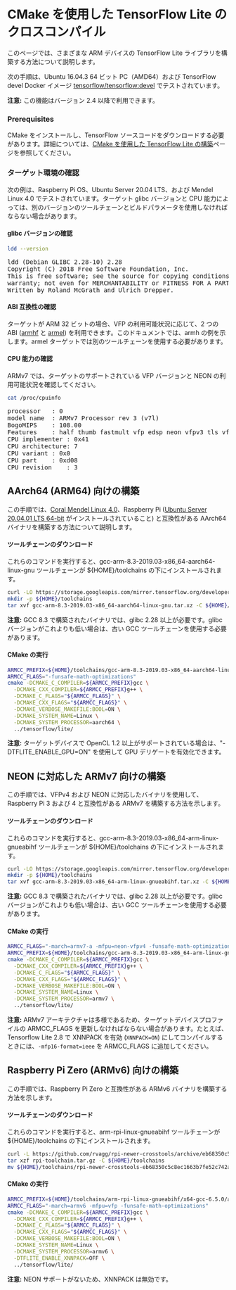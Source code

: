# CMake を使用した TensorFlow Lite のクロスコンパイル

このページでは、さまざまな ARM デバイスの TensorFlow Lite ライブラリを構築する方法について説明します。

次の手順は、Ubuntu 16.04.3 64 ビット PC（AMD64）および TensorFlow devel Docker イメージ [tensorflow/tensorflow:devel](https://hub.docker.com/r/tensorflow/tensorflow/tags/) でテストされています。

**注意:** この機能はバージョン 2.4 以降で利用できます。

### Prerequisites

CMake をインストールし、TensorFlow ソースコードをダウンロードする必要があります。詳細については、[CMake を使用した TensorFlow Lite の構築](https://www.tensorflow.org/lite/guide/build_cmake)ページを参照してください。

### ターゲット環境の確認

次の例は、Raspberry Pi OS、Ubuntu Server 20.04 LTS、および Mendel Linux 4.0 でテストされています。ターゲット glibc バージョンと CPU 能力によっては、別のバージョンのツールチェーンとビルドパラメータを使用しなければならない場合があります。

#### glibc バージョンの確認

```sh
ldd --version
```

<pre class="tfo-notebook-code-cell-output">ldd (Debian GLIBC 2.28-10) 2.28
Copyright (C) 2018 Free Software Foundation, Inc.
This is free software; see the source for copying conditions.  There is NO
warranty; not even for MERCHANTABILITY or FITNESS FOR A PARTICULAR PURPOSE.
Written by Roland McGrath and Ulrich Drepper.
</pre>

#### ABI 互換性の確認

ターゲットが ARM 32 ビットの場合、VFP の利用可能状況に応じて、2 つの ABI ([armhf](https://wiki.debian.org/ArmHardFloatPort) と [armel](https://wiki.debian.org/ArmEabiPort)) を利用できます。このドキュメントでは、armh の例を示します。armel ターゲットでは別のツールチェーンを使用する必要があります。

#### CPU 能力の確認

ARMv7 では、ターゲットのサポートされている VFP バージョンと NEON の利用可能状況を確認してください。

```sh
cat /proc/cpuinfo
```

<pre class="tfo-notebook-code-cell-output">processor   : 0
model name  : ARMv7 Processor rev 3 (v7l)
BogoMIPS    : 108.00
Features    : half thumb fastmult vfp edsp neon vfpv3 tls vfpv4 idiva idivt vfpd32 lpae evtstrm crc32
CPU implementer : 0x41
CPU architecture: 7
CPU variant : 0x0
CPU part    : 0xd08
CPU revision    : 3
</pre>

## AArch64 (ARM64) 向けの構築

この手順では、[Coral Mendel Linux 4.0](https://coral.ai/)、Raspberry Pi ([Ubuntu Server 20.04.01 LTS 64-bit](https://ubuntu.com/download/raspberry-pi) がインストールされていること) と互換性がある AArch64 バイナリを構築する方法について説明します。

#### ツールチェーンのダウンロード

これらのコマンドを実行すると、gcc-arm-8.3-2019.03-x86_64-aarch64-linux-gnu ツールチェーンが ${HOME}/toolchains の下にインストールされます。

```sh
curl -LO https://storage.googleapis.com/mirror.tensorflow.org/developer.arm.com/media/Files/downloads/gnu-a/8.3-2019.03/binrel/gcc-arm-8.3-2019.03-x86_64-aarch64-linux-gnu.tar.xz
mkdir -p ${HOME}/toolchains
tar xvf gcc-arm-8.3-2019.03-x86_64-aarch64-linux-gnu.tar.xz -C ${HOME}/toolchains
```

**注意:** GCC 8.3 で構築されたバイナリでは、glibc 2.28 以上が必要です。glibc バージョンがこれよりも低い場合は、古い GCC ツールチェーンを使用する必要があります。

#### CMake の実行

```sh
ARMCC_PREFIX=${HOME}/toolchains/gcc-arm-8.3-2019.03-x86_64-aarch64-linux-gnu/bin/aarch64-linux-gnu-
ARMCC_FLAGS="-funsafe-math-optimizations"
cmake -DCMAKE_C_COMPILER=${ARMCC_PREFIX}gcc \
  -DCMAKE_CXX_COMPILER=${ARMCC_PREFIX}g++ \
  -DCMAKE_C_FLAGS="${ARMCC_FLAGS}" \
  -DCMAKE_CXX_FLAGS="${ARMCC_FLAGS}" \
  -DCMAKE_VERBOSE_MAKEFILE:BOOL=ON \
  -DCMAKE_SYSTEM_NAME=Linux \
  -DCMAKE_SYSTEM_PROCESSOR=aarch64 \
  ../tensorflow/lite/
```

**注意:** ターゲットデバイスで OpenCL 1.2 以上がサポートされている場合は、"-DTFLITE_ENABLE_GPU=ON" を使用して GPU デリゲートを有効化できます。

## NEON に対応した ARMv7 向けの構築

この手順では、VFPv4 および NEON に対応したバイナリを使用して、Raspberry Pi 3 および 4 と互換性がある ARMv7 を構築する方法を示します。

#### ツールチェーンのダウンロード

これらのコマンドを実行すると、gcc-arm-8.3-2019.03-x86_64-arm-linux-gnueabihf ツールチェーンが ${HOME}/toolchains の下にインストールされます。

```sh
curl -LO https://storage.googleapis.com/mirror.tensorflow.org/developer.arm.com/media/Files/downloads/gnu-a/8.3-2019.03/binrel/gcc-arm-8.3-2019.03-x86_64-arm-linux-gnueabihf.tar.xz
mkdir -p ${HOME}/toolchains
tar xvf gcc-arm-8.3-2019.03-x86_64-arm-linux-gnueabihf.tar.xz -C ${HOME}/toolchains
```

**注意:** GCC 8.3 で構築されたバイナリでは、glibc 2.28 以上が必要です。glibc バージョンがこれよりも低い場合は、古い GCC ツールチェーンを使用する必要があります。

#### CMake の実行

```sh
ARMCC_FLAGS="-march=armv7-a -mfpu=neon-vfpv4 -funsafe-math-optimizations -mfp16-format=ieee"
ARMCC_PREFIX=${HOME}/toolchains/gcc-arm-8.3-2019.03-x86_64-arm-linux-gnueabihf/bin/arm-linux-gnueabihf-
cmake -DCMAKE_C_COMPILER=${ARMCC_PREFIX}gcc \
  -DCMAKE_CXX_COMPILER=${ARMCC_PREFIX}g++ \
  -DCMAKE_C_FLAGS="${ARMCC_FLAGS}" \
  -DCMAKE_CXX_FLAGS="${ARMCC_FLAGS}" \
  -DCMAKE_VERBOSE_MAKEFILE:BOOL=ON \
  -DCMAKE_SYSTEM_NAME=Linux \
  -DCMAKE_SYSTEM_PROCESSOR=armv7 \
  ../tensorflow/lite/
```

**注意:** ARMv7 アーキテクチャは多様であるため、ターゲットデバイスプロファイルの ARMCC_FLAGS を更新しなければならない場合があります。たとえば、Tensorflow Lite 2.8 で XNNPACK を有効 (`XNNPACK=ON`) にしてコンパイルするときには、`-mfp16-format=ieee` を ARMCC_FLAGS に追加してください。

## Raspberry Pi Zero (ARMv6) 向けの構築

この手順では、Raspberry Pi Zero と互換性がある ARMv6 バイナリを構築する方法を示します。

#### ツールチェーンのダウンロード

これらのコマンドを実行すると、arm-rpi-linux-gnueabihf ツールチェーンが ${HOME}/toolchains の下にインストールされます。

```sh
curl -L https://github.com/rvagg/rpi-newer-crosstools/archive/eb68350c5c8ec1663b7fe52c742ac4271e3217c5.tar.gz -o rpi-toolchain.tar.gz
tar xzf rpi-toolchain.tar.gz -C ${HOME}/toolchains
mv ${HOME}/toolchains/rpi-newer-crosstools-eb68350c5c8ec1663b7fe52c742ac4271e3217c5 ${HOME}/toolchains/arm-rpi-linux-gnueabihf
```

#### CMake の実行

```sh
ARMCC_PREFIX=${HOME}/toolchains/arm-rpi-linux-gnueabihf/x64-gcc-6.5.0/arm-rpi-linux-gnueabihf/bin/arm-rpi-linux-gnueabihf-
ARMCC_FLAGS="-march=armv6 -mfpu=vfp -funsafe-math-optimizations"
cmake -DCMAKE_C_COMPILER=${ARMCC_PREFIX}gcc \
  -DCMAKE_CXX_COMPILER=${ARMCC_PREFIX}g++ \
  -DCMAKE_C_FLAGS="${ARMCC_FLAGS}" \
  -DCMAKE_CXX_FLAGS="${ARMCC_FLAGS}" \
  -DCMAKE_VERBOSE_MAKEFILE:BOOL=ON \
  -DCMAKE_SYSTEM_NAME=Linux \
  -DCMAKE_SYSTEM_PROCESSOR=armv6 \
  -DTFLITE_ENABLE_XNNPACK=OFF \
  ../tensorflow/lite/
```

**注意:** NEON サポートがないため、XNNPACK は無効です。
